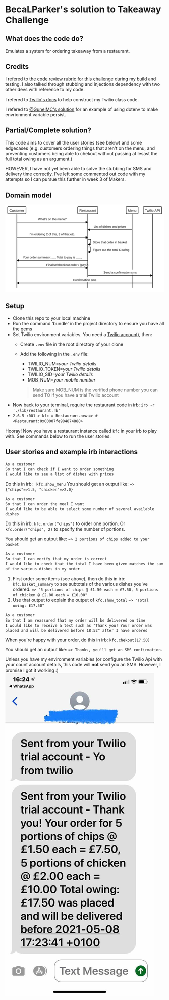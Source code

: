 BecaLParker's solution to Takeaway Challenge
============================================

What does the code do?
-----------
Emulates a system for ordering takeaway from a restaurant.

Credits
-----------
I refered to [the code review rubric for this challenge](https://github.com/makersacademy/takeaway-challenge/blob/master/docs/review.md) during my build and testing. I also talked through stubbing and injections dependency with two other devs with reference to my code.

I refered to [Twilio's docs](https://www.twilio.com/docs/usage/api) to help construct my Twilio class code.

I refered to [@GunelMC's solution](https://github.com/GunelMC/takeaway-challenge) for an example of using dotenv to make envrionment variable persist.


Partial/Complete solution?
-------------------------
This code aims to cover all the user stories (see below) and some edgecases (e.g. customers ordering things that aren't on the menu, and preventing customers being able to chekout without passing at lesast the full total owing as an argument.)

HOWEVER, I have not yet been able to solve the stubbing for SMS and delivery time correctly. I've left some commented out code with my attempts so I can pursue this further in week 3 of Makers.


Domain model
-----------
<img src="./domain_model.svg">

Setup
-----
- Clone this repo to your local machine
- Run the command 'bundle' in the project directory to ensure you have all the gems
- Set Twilio environment variables. You need a [Twilio account](https://www.twilio.com/try-twilio)), then:
  - Create `.env` file in the root directory of your clone
  - Add the following in the `.env` file:
    
    - TWILIO_NUM=*your Twilio details*
    - TWILIO_TOKEN=*your Twilio details*
    - TWILIO_SID=*your Twilio details*
    - MOB_NUM=*your mobile number*
    > Make sure MOB_NUM is the verified phone number you can send TO if you have a trial Twilio account

* Now back to your terminal, require the restaurant code in irb: `irb -r './lib/restaurant.rb'`
* `2.6.5 :001 > kfc = Restaurant.new`
 `=> #<Restaurant:0x00007fe984874888>`
 
 Hooray! Now you have a restaurant instance called `kfc` in your irb to play with. See commands below to run the user stories.


User stories and example irb interactions
-----------------------------------------

```
As a customer
So that I can check if I want to order something
I would like to see a list of dishes with prices
```
Do this in irb: ` kfc.show_menu` 
You should get an output like: `=> {"chips"=>1.5, "chicken"=>2.0}`
 
```
As a customer
So that I can order the meal I want
I would like to be able to select some number of several available dishes
```
Do this in irb: `kfc.order("chips")`  to order one portion. Or `kfc.order("chips", 2)` to specify the number of portions.

You should get an output like: `=> 2 portions of chips added to your basket`

```
As a customer
So that I can verify that my order is correct
I would like to check that the total I have been given matches the sum of the various dishes in my order
```
1. First order some items (see above), then do this in irb: `kfc.basket_summary` to see subtotals of the various dishes you've ordered.
     `=> "5 portions of chips @ £1.50 each = £7.50, 5 portions of chicken @ £2.00 each = £10.00"`
2. Use that output to explain the output of `kfc.show_total`
      `=> "Total owing: £17.50"`
      
```  
As a customer
So that I am reassured that my order will be delivered on time
I would like to receive a text such as "Thank you! Your order was placed and will be delivered before 18:52" after I have ordered
```
When you're happy with your order, do this in irb: `kfc.chekout(17.50)`

You should get an output like: `=> Thanks, you'll get an SMS confirmation.` 

Unless you have my environment variables (or configure the Twilio Api with your count account details, this code will **not** send you an SMS.
However, I promise I got it working :)
<img src="./screenshot.jpg">




